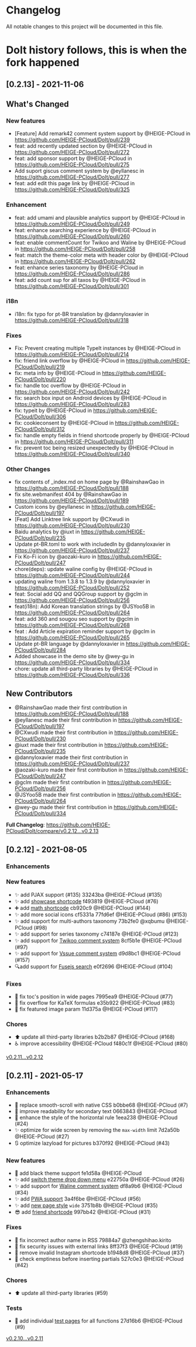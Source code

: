 # Changelog
All notable changes to this project will be documented in this file.

# DoIt history follows, this is when the fork happened

## [0.2.13] - 2021-11-06

## What's Changed
### New features
* [Feature] Add remark42 comment system support by @HEIGE-PCloud in https://github.com/HEIGE-PCloud/DoIt/pull/239
* feat: add recently updated section by @HEIGE-PCloud in https://github.com/HEIGE-PCloud/DoIt/pull/272
* feat: add sponsor support by @HEIGE-PCloud in https://github.com/HEIGE-PCloud/DoIt/pull/275
* Add suport giscus comment system by @eyllanesc in https://github.com/HEIGE-PCloud/DoIt/pull/277
* feat: add edit this page link by @HEIGE-PCloud in https://github.com/HEIGE-PCloud/DoIt/pull/325
### Enhancement
* feat: add umami and plausible analytics support by @HEIGE-PCloud in https://github.com/HEIGE-PCloud/DoIt/pull/249
* feat: enhance searching experience by @HEIGE-PCloud in https://github.com/HEIGE-PCloud/DoIt/pull/260
* feat: enable commentCount for Twikoo and Waline by @HEIGE-PCloud in https://github.com/HEIGE-PCloud/DoIt/pull/258
* feat: match the theme-color meta with header color by @HEIGE-PCloud in https://github.com/HEIGE-PCloud/DoIt/pull/262
* feat: enhance series taxonomy by @HEIGE-PCloud in https://github.com/HEIGE-PCloud/DoIt/pull/286
* feat: add count sup for all taxos by @HEIGE-PCloud in https://github.com/HEIGE-PCloud/DoIt/pull/301
### i18n
* i18n: fix typo for pt-BR translation by @dannyloxavier in https://github.com/HEIGE-PCloud/DoIt/pull/318
### Fixes
* Fix: Prevent creating multiple TypeIt instances by @HEIGE-PCloud in https://github.com/HEIGE-PCloud/DoIt/pull/214
* fix: friend link overflow by @HEIGE-PCloud in https://github.com/HEIGE-PCloud/DoIt/pull/219
* fix: meta info by @HEIGE-PCloud in https://github.com/HEIGE-PCloud/DoIt/pull/220
* fix: handle toc overflow by @HEIGE-PCloud in https://github.com/HEIGE-PCloud/DoIt/pull/242
* fix: search box input on Android devices by @HEIGE-PCloud in https://github.com/HEIGE-PCloud/DoIt/pull/283
* fix: typeit by @HEIGE-PCloud in https://github.com/HEIGE-PCloud/DoIt/pull/306
* fix: cookieconsent by @HEIGE-PCloud in https://github.com/HEIGE-PCloud/DoIt/pull/312
* fix: handle empty fields in friend shortcode properly by @HEIGE-PCloud in https://github.com/HEIGE-PCloud/DoIt/pull/311
* fix: prevent toc being resized unexpectedly by @HEIGE-PCloud in https://github.com/HEIGE-PCloud/DoIt/pull/340
### Other Changes
* fix contents of _index.md on home page by @RainshawGao in https://github.com/HEIGE-PCloud/DoIt/pull/188
* fix site.webmanifest 404 by @RainshawGao in https://github.com/HEIGE-PCloud/DoIt/pull/189
* Custom icons by @eyllanesc in https://github.com/HEIGE-PCloud/DoIt/pull/197
* [Feat] Add Linktree link support by @CXwudi in https://github.com/HEIGE-PCloud/DoIt/pull/230
* Baidu analytics by @iuxt in https://github.com/HEIGE-PCloud/DoIt/pull/235
* Update pt-BR.toml to work with includedIn by @dannyloxavier in https://github.com/HEIGE-PCloud/DoIt/pull/237
* Fix Ko-Fi icon by @aozaki-kuro in https://github.com/HEIGE-PCloud/DoIt/pull/247
* chore(deps): update waline config by @HEIGE-PCloud in https://github.com/HEIGE-PCloud/DoIt/pull/244
* updating waline from 1.3.8 to 1.3.9 by @dannyloxavier in https://github.com/HEIGE-PCloud/DoIt/pull/252
* feat: Social add QQ and QQGroup support by @gclm in https://github.com/HEIGE-PCloud/DoIt/pull/256
* feat(i18n): Add Korean translation strings by @JSYoo5B in https://github.com/HEIGE-PCloud/DoIt/pull/264
* feat: add 360 and sougou seo support by @gclm in https://github.com/HEIGE-PCloud/DoIt/pull/268
* feat : Add Article expiration reminder support by @gclm in https://github.com/HEIGE-PCloud/DoIt/pull/265
* Update pt-BR language by @dannyloxavier in https://github.com/HEIGE-PCloud/DoIt/pull/284
* Added showcase in the demo site by @wey-gu in https://github.com/HEIGE-PCloud/DoIt/pull/334
* chore: update all third-party libraries  by @HEIGE-PCloud in https://github.com/HEIGE-PCloud/DoIt/pull/336

## New Contributors
* @RainshawGao made their first contribution in https://github.com/HEIGE-PCloud/DoIt/pull/188
* @eyllanesc made their first contribution in https://github.com/HEIGE-PCloud/DoIt/pull/197
* @CXwudi made their first contribution in https://github.com/HEIGE-PCloud/DoIt/pull/230
* @iuxt made their first contribution in https://github.com/HEIGE-PCloud/DoIt/pull/235
* @dannyloxavier made their first contribution in https://github.com/HEIGE-PCloud/DoIt/pull/237
* @aozaki-kuro made their first contribution in https://github.com/HEIGE-PCloud/DoIt/pull/247
* @gclm made their first contribution in https://github.com/HEIGE-PCloud/DoIt/pull/256
* @JSYoo5B made their first contribution in https://github.com/HEIGE-PCloud/DoIt/pull/264
* @wey-gu made their first contribution in https://github.com/HEIGE-PCloud/DoIt/pull/334

**Full Changelog**: https://github.com/HEIGE-PCloud/DoIt/compare/v0.2.12...v0.2.13

## [0.2.12] - 2021-08-05

### Enhancements

### New features
- ✨ add PJAX support (#135) 33243ba @HEIGE-PCloud (#135)
- ✨ add [showcase shortcode](https://hugodoit.pages.dev/theme-documentation-extended-shortcodes/#13-showcase) f493819 @HEIGE-PCloud (#76)
- ➕ add [math shortcode](https://hugodoit.pages.dev/theme-documentation-extended-shortcodes/#14-math) cb920c9 @HEIGE-PCloud  (#144)
- ✨ add more social icons cf5331a 77fd6ef @HEIGE-PCloud (#86) (#153)
- ✨ add support for multi-authors taxonomy 73b2fe0 @xqbumu @HEIGE-PCloud (#98)
- ✨ add support for series taxonomy c74187e @HEIGE-PCloud (#123)
- ✨ add support for [Twikoo comment system](https://twikoo.js.org) 8cf5b1e @HEIGE-PCloud (#97)
- ✨ add support for [Vssue comment system](https://vssue.js.org) d9d8bc1 @HEIGE-PCloud (#157)
- 🔍add support for [Fusejs search](https://fusejs.io/) e0f2696 @HEIGE-PCloud (#104)

### Fixes
- 🐛 fix toc's position in wide pages 7995ea9 @HEIGE-PCloud (#77)
- 🐛 fix overflow for KaTeX formulas e35b922 @HEIGE-PCloud (#83)
- 🐛 fix featured image param 11d375a @HEIGE-PCloud (#117)

### Chores
- ⬆️ update all third-party libraries b2b2b87 @HEIGE-PCloud (#168)
- ♿ improve accessibility @HEIGE-PCloud f480c1f @HEIGE-PCloud (#80)

[v0.2.11...v0.2.12](https://github.com/HEIGE-PCloud/DoIt/compare/v0.2.11...v0.2.12)

## [0.2.11] - 2021-05-17

### Enhancements
- 📜 replace smooth-scroll with native CSS b0bbe68 @HEIGE-PCloud (#7)
- 📖 improve readability for secondary text 0663843 @HEIGE-PCloud
- 📏 enhance the style of the horizontal rule 1eea238 @HEIGE-PCloud (#24)
- ✨ optimize for wide screen by removing the `max-width` limit 7d2a50b @HEIGE-PCloud (#27)
- 🔃 optimize lazyload for pictures b370f92 @HEIGE-PCloud (#43)

### New features
- 🖤 add black theme support fe1d58a @HEIGE-PCloud
- ✨ add [switch theme drop down menu](https://hugodoit.pages.dev/theme-documentation-basics/#site-configuration) e22750a @HEIGE-PCloud (#26)
- ✨ add support for [Waline comment system](https://waline.js.org) df8a9b6 @HEIGE-PCloud (#34)
- ✨ add [PWA support](https://hugodoit.pages.dev/pwa-support) 3a4f6be @HEIGE-PCloud (#56)
- ✨ add [new page style](https://hugodoit.pages.dev/theme-documentation-basics/#site-configuration) `wide` 3751b8b @HEIGE-PCloud (#35)
- 😎 add [friend shortcode](https://hugodoit.pages.dev/theme-documentation-extended-shortcodes/#12-friend) 997bb42 @HEIGE-PCloud (#31)

### Fixes
- 🐛 fix incorrect author name in RSS 79884a7 @zhengshihao.kirito
- 🐛 fix security issues with external links 8ff37f3 @HEIGE-PCloud (#19)
- 🐛 remove invalid Instagram shortcode b1948d8 @HEIGE-PCloud (#37)
- 🐛 check emptiness before inserting partials 527c0e3 @HEIGE-PCloud (#42)

### Chores
- ⬆️ update all third-party libraries (#59)

### Tests
- 🧪 add individual [test pages](https://hugodoit.pages.dev/categories/tests/) for all functions 27d16b6 @HEIGE-PCloud (#9)

[v0.2.10...v0.2.11](https://github.com/HEIGE-PCloud/DoIt/compare/v0.2.10...v0.2.11)
